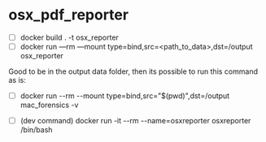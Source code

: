 # osx_pdf_reporter
- [ ]  docker build . -t osx_reporter
- [ ]  docker run —rm —mount type=bind,src=<path_to_data>,dst=/output osx_reporter

Good to be in the output data folder, then its possible to run this command as is:
- [ ]  docker run --rm --mount type=bind,src="$(pwd)",dst=/output mac_forensics -v

- [ ]  (dev command) docker run -it --rm --name=osxreporter osxreporter /bin/bash
